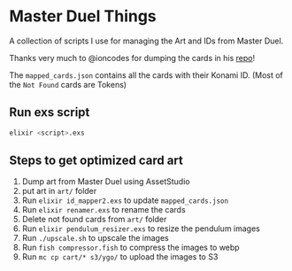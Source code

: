 # Master Duel Things

A collection of scripts I use for managing the Art and IDs from Master Duel.

Thanks very much to @ioncodes for dumping the cards in his [repo](https://github.com/ioncodes/master-duel)!

The `mapped_cards.json` contains all the cards with their Konami ID. (Most of the `Not Found` cards are Tokens)

## Run exs script

```sh
elixir <script>.exs
```

## Steps to get optimized card art

1. Dump art from Master Duel using AssetStudio
2. put art in `art/` folder
3. Run `elixir id_mapper2.exs` to update `mapped_cards.json`
4. Run `elixir renamer.exs` to rename the cards
5. Delete not found cards from `art/` folder
6. Run `elixir pendulum_resizer.exs` to resize the pendulum images
7. Run `./upscale.sh` to upscale the images
8. Run `fish compressor.fish` to compress the images to webp
9. Run `mc cp cart/* s3/ygo/` to upload the images to S3